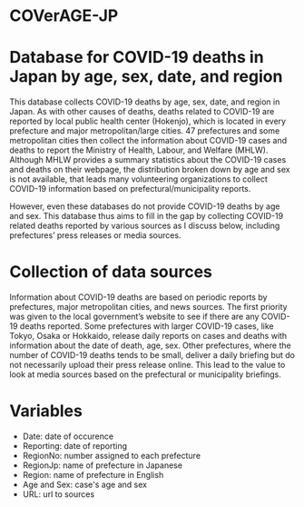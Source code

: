 # COVerAGE-JP
# Database for COVID-19 deaths in Japan by age, sex, date, and region

This database collects COVID-19 deaths by age, sex, date, and region in Japan. As with other causes of deaths, deaths related to COVID-19 are reported by local public health center (Hokenjo), which is located in every prefecture and major metropolitan/large cities.  47 prefectures and some metropolitan cities then collect the information about COVID-19 cases and deaths to report the Ministry of Health, Labour, and Welfare (MHLW). Although MHLW provides a summary statistics about the COVID-19 cases and deaths on their webpage,  the distribution broken down by age and sex is not available, that leads many volunteering organizations to collect COVID-19 information based on prefectural/municipality reports. 

However, even these databases do not provide COVID-19 deaths by age and sex. This database thus aims to fill in the gap by collecting COVID-19 related deaths reported by various sources as I discuss below, including prefectures’ press releases or media sources.

# Collection of data sources
Information about COVID-19 deaths are based on periodic reports by prefectures, major metropolitan cities, and news sources. The first priority was given to the local government’s website to see if there are any COVID-19 deaths reported. Some prefectures with larger COVID-19 cases, like Tokyo, Osaka or Hokkaido, release daily reports on cases and deaths with information about the date of death, age, sex. Other prefectures, where the number of  COVID-19 deaths tends to be small, deliver a daily briefing but do not necessarily upload their press release online. This lead to the value to look at media sources based on the prefectural or municipality briefings.

# Variables
- Date: date of occurence
- Reporting: date of reporting
- RegionNo: number assigned to each prefecture
- RegionJp: name of prefecture in Japanese
- Region: name of prefecture in English
- Age and Sex: case's age and sex
- URL: url to sources
